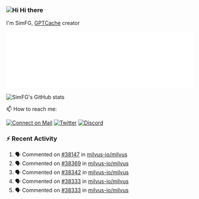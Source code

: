 ### <img src='https://qpluspicture.oss-cn-beijing.aliyuncs.com/6LjjQA/Hi.gif' alt='Hi' width="24"/> Hi there

I'm SimFG, [GPTCache](https://github.com/zilliztech/GPTCache) creator

![Metrics 👋](/metrics.plugin.followup.user.svg)

![SimFG's GitHub stats](https://github-readme-stats.vercel.app/api?username=SimFG&show_icons=true&theme=radical&count_private=true)

📫 How to reach me:

[![Connect on Mail](https://img.shields.io/badge/Ask%20me-anything-1abc9c.svg)](mailto:1142838399@qq.com)
[![Twitter](https://img.shields.io/twitter/follow/FogSim?style=social)](https://twitter.com/FogSim)
[![Discord](https://img.shields.io/discord/1092648432495251507?label=Discord&logo=discord)](https://discord.gg/Q8C6WEjSWV)

### :zap: Recent Activity

<!--START_SECTION:activity-->
1. 🗣 Commented on [#38147](https://github.com/milvus-io/milvus/issues/38147) in [milvus-io/milvus](https://github.com/milvus-io/milvus)
2. 🗣 Commented on [#38369](https://github.com/milvus-io/milvus/issues/38369) in [milvus-io/milvus](https://github.com/milvus-io/milvus)
3. 🗣 Commented on [#38342](https://github.com/milvus-io/milvus/issues/38342) in [milvus-io/milvus](https://github.com/milvus-io/milvus)
4. 🗣 Commented on [#38333](https://github.com/milvus-io/milvus/issues/38333) in [milvus-io/milvus](https://github.com/milvus-io/milvus)
5. 🗣 Commented on [#38333](https://github.com/milvus-io/milvus/issues/38333) in [milvus-io/milvus](https://github.com/milvus-io/milvus)
<!--END_SECTION:activity-->

